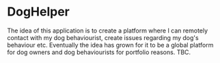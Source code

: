 # DogHelper

The idea of this application is to create a platform where I can remotely contact with my dog behaviourist, create issues regarding my dog's behaviour etc. Eventually the idea has grown for it to be a global platform for dog owners and dog behaviourists for portfolio reasons. TBC.
